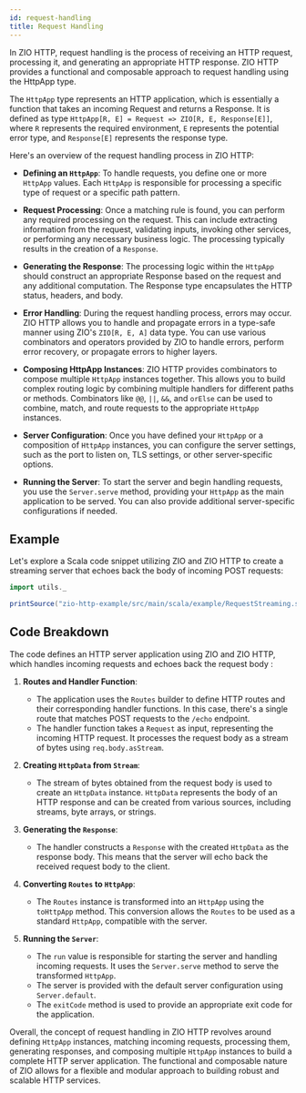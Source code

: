 ```yaml
---
id: request-handling
title: Request Handling
---
```


In ZIO HTTP, request handling is the process of receiving an HTTP request, processing it, and generating an appropriate HTTP response. ZIO HTTP provides a functional and composable approach to request handling using the HttpApp type.

The `HttpApp` type represents an HTTP application, which is essentially a function that takes an incoming Request and returns a Response. It is defined as type `HttpApp[R, E] = Request => ZIO[R, E, Response[E]]`, where `R` represents the required environment, `E` represents the potential error type, and `Response[E]` represents the response type.

Here's an overview of the request handling process in ZIO HTTP:

- **Defining an `HttpApp`**: To handle requests, you define one or more `HttpApp` values. Each `HttpApp` is responsible for processing a specific type of request or a specific path pattern.

- **Request Processing**: Once a matching rule is found, you can perform any required processing on the request. This can include extracting information from the request, validating inputs, invoking other services, or performing any necessary business logic. The processing typically results in the creation of a `Response`.

- **Generating the Response**: The processing logic within the `HttpApp` should construct an appropriate Response based on the request and any additional computation. The Response type encapsulates the HTTP status, headers, and body.

- **Error Handling**: During the request handling process, errors may occur. ZIO HTTP allows you to handle and propagate errors in a type-safe manner using ZIO's `ZIO[R, E, A]` data type. You can use various combinators and operators provided by ZIO to handle errors, perform error recovery, or propagate errors to higher layers.

- **Composing HttpApp Instances**: ZIO HTTP provides combinators to compose multiple `HttpApp` instances together. This allows you to build complex routing logic by combining multiple handlers for different paths or methods. Combinators like `@@`, `||`, `&&`, and `orElse` can be used to combine, match, and route requests to the appropriate `HttpApp` instances.

- **Server Configuration**: Once you have defined your `HttpApp` or a composition of `HttpApp` instances, you can configure the server settings, such as the port to listen on, TLS settings, or other server-specific options.

- **Running the Server**: To start the server and begin handling requests, you use the `Server.serve` method, providing your `HttpApp` as the main application to be served. You can also provide additional server-specific configurations if needed.

## Example

Let's explore a Scala code snippet utilizing ZIO and ZIO HTTP to create a streaming server that echoes back the body of incoming POST requests:

```scala mdoc:passthrough
import utils._

printSource("zio-http-example/src/main/scala/example/RequestStreaming.scala")
```

## Code Breakdown

The code defines an HTTP server application using ZIO and ZIO HTTP, which handles incoming requests and echoes back the request body :

1. **Routes and Handler Function**:
   - The application uses the `Routes` builder to define HTTP routes and their corresponding handler functions. In this case, there's a single route that matches POST requests to the `/echo` endpoint.
   - The handler function takes a `Request` as input, representing the incoming HTTP request. It processes the request body as a stream of bytes using `req.body.asStream`.

2. **Creating `HttpData` from `Stream`**:
   - The stream of bytes obtained from the request body is used to create an `HttpData` instance. `HttpData` represents the body of an HTTP response and can be created from various sources, including streams, byte arrays, or strings.

3. **Generating the `Response`**:
   - The handler constructs a `Response` with the created `HttpData` as the response body. This means that the server will echo back the received request body to the client.

4. **Converting `Routes` to `HttpApp`**:
   - The `Routes` instance is transformed into an `HttpApp` using the `toHttpApp` method. This conversion allows the `Routes` to be used as a standard `HttpApp`, compatible with the server.

5. **Running the `Server`**:
   - The `run` value is responsible for starting the server and handling incoming requests. It uses the `Server.serve` method to serve the transformed `HttpApp`.
   - The server is provided with the default server configuration using `Server.default`.
   - The `exitCode` method is used to provide an appropriate exit code for the application.

Overall, the concept of request handling in ZIO HTTP revolves around defining `HttpApp` instances, matching incoming requests, processing them, generating responses, and composing multiple `HttpApp` instances to build a complete HTTP server application. The functional and composable nature of ZIO allows for a flexible and modular approach to building robust and scalable HTTP services.
